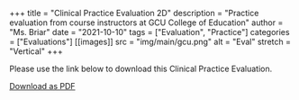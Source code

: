 +++
title = "Clinical Practice Evaluation 2D"
description = "Practice evaluation from course instructors at GCU College of Education"
author = "Ms. Briar"
date = "2021-10-10"
tags = ["Evaluation", "Practice"]
categories = ["Evaluations"]
[[images]]
  src = "img/main/gcu.png"
  alt = "Eval"
  stretch = "Vertical"
+++

Please use the link below to download this Clinical Practice Evaluation.

<div><a href="/docs/2021-10-10-EVAL2D.pdf" target="_blank" class="fa fa-file"> Download as PDF</a></div>
